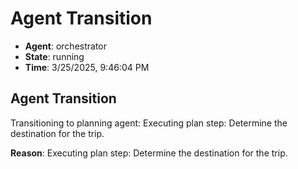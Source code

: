 # Agent Transition

- **Agent**: orchestrator
- **State**: running
- **Time**: 3/25/2025, 9:46:04 PM

## Agent Transition

Transitioning to planning agent: Executing plan step: Determine the destination for the trip.

**Reason**: Executing plan step: Determine the destination for the trip.

